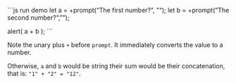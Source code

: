 \`\`\`js run demo let a = +prompt(“The first number?”, "“); let b = +prompt(”The second number?“,”");

alert( a + b ); \`\`\`

Note the unary plus `+` before `prompt`. It immediately converts the value to a number.

Otherwise, `a` and `b` would be string their sum would be their concatenation, that is: `"1" + "2" = "12"`.
